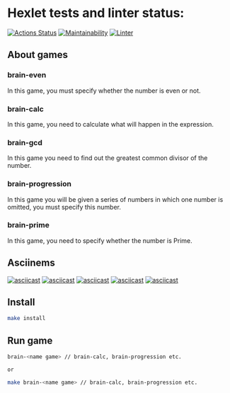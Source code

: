 # Hexlet tests and linter status:
[![Actions Status](https://github.com/Skenzi/frontend-project-lvl1/workflows/hexlet-check/badge.svg)](https://github.com/Skenzi/frontend-project-lvl1/actions)
[![Maintainability](https://api.codeclimate.com/v1/badges/a99a88d28ad37a79dbf6/maintainability)](https://codeclimate.com/github/Skenzi/frontend-project-lvl1)
[![Linter](https://github.com/Skenzi/frontend-project-lvl1/workflows/linter/badge.svg)](https://github.com/Skenzi/frontend-project-lvl1/actions)

## About games

### brain-even

In this game, you must specify whether the number is even or not.

### brain-calc

In this game, you need to calculate what will happen in the expression.

### brain-gcd

In this game you need to find out the greatest common divisor of the number.

### brain-progression

In this game you will be given a series of numbers in which one number is omitted, you must specify this number.

### brain-prime

In this game, you need to specify whether the number is Prime.

## Asciinems
[![asciicast](https://asciinema.org/a/381090.svg)](https://asciinema.org/a/381090)
[![asciicast](https://asciinema.org/a/381091.svg)](https://asciinema.org/a/381091)
[![asciicast](https://asciinema.org/a/381092.svg)](https://asciinema.org/a/381092)
[![asciicast](https://asciinema.org/a/381093.svg)](https://asciinema.org/a/381093)
[![asciicast](https://asciinema.org/a/381094.svg)](https://asciinema.org/a/381094)

## Install

```sh
make install
```

## Run game

```sh
brain-<name game> // brain-calc, brain-progression etc.

or

make brain-<name game> // brain-calc, brain-progression etc.
```
